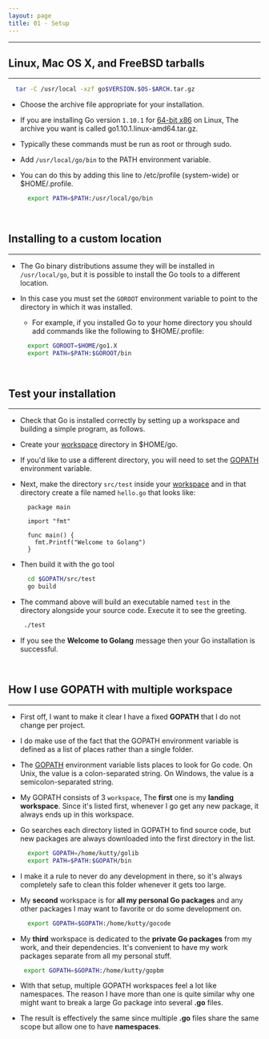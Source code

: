 ```yaml
---
layout: page
title: 01 - Setup
---
```

***

## Linux, Mac OS X, and FreeBSD tarballs
***

  ```sh
    tar -C /usr/local -xzf go$VERSION.$OS-$ARCH.tar.gz
  ```

- Choose the archive file appropriate for your installation.

- If you are installing Go version `1.10.1` for [64-bit x86](https://golang.org/dl) on Linux, The archive you want is called   go1.10.1.linux-amd64.tar.gz.

- Typically these commands must be run as root or through sudo.

- Add `/usr/local/go/bin` to the PATH environment variable.

- You can do this by adding this line to /etc/profile (system-wide) or $HOME/.profile.

  ```sh
    export PATH=$PATH:/usr/local/go/bin
  ```

&nbsp;

## Installing to a custom location
***

- The Go binary distributions assume they will be installed in `/usr/local/go`, but it is possible to install the Go tools to a different location.

- In this case you must set the `GOROOT` environment variable to point to the directory in which it was installed.

  - For example, if you installed Go to your home directory you should add commands like the following to $HOME/.profile:

  ```sh
    export GOROOT=$HOME/go1.X
    export PATH=$PATH:$GOROOT/bin
  ```

&nbsp;

## Test your installation
***

- Check that Go is installed correctly by setting up a workspace and building a simple program, as follows.

- Create your [workspace](https://golang.org/doc/code.html#Workspaces) directory in $HOME/go.

- If you'd like to use a different directory, you will need to set the [GOPATH](https://golang.org/doc/code.html#GOPATH)    environment variable.

- Next, make the directory `src/test` inside your [workspace](https://golang.org/doc/code.html#Workspaces) and in that directory create a file named `hello.go` that looks like:

  ```golang
    package main

    import "fmt"

    func main() {
      fmt.Printf("Welcome to Golang")
    }
  ```

- Then build it with the go tool

  ```sh
    cd $GOPATH/src/test
    go build
  ```

- The command above will build an executable named `test` in the directory alongside your source code. Execute it to see the greeting.

  ```sh
   ./test
  ```

- If you see the __Welcome to Golang__ message then your Go installation is successful.

&nbsp;

## How I use GOPATH with multiple workspace
***

- First off, I want to make it clear I have a fixed **GOPATH** that I do not change per project.

- I do make use of the fact that the GOPATH environment variable is defined as a list of places rather than a single folder.

- The [GOPATH](https://golang.org/cmd/go/#hdr-GOPATH_environment_variable) environment variable lists places to look for Go code. On Unix, the value is a colon-separated string. On Windows, the value is a semicolon-separated string.

- My GOPATH consists of 3 `workspace`, The **first** one is my **landing workspace**. Since it's listed first, whenever I go get any new package, it always ends up in this workspace.

- Go searches each directory listed in GOPATH to find source code, but new packages are always downloaded into the first directory in the list.

  ```sh
    export GOPATH=/home/kutty/golib
    export PATH=$PATH:$GOPATH/bin
  ```

- I make it a rule to never do any development in there, so it's always completely safe to clean this folder whenever it gets too large.

- My **second** workspace is for **all my personal Go packages** and any other packages I may want to favorite or do some development on.

  ```sh
    export GOPATH=$GOPATH:/home/kutty/gocode
  ```

- My **third** workspace is dedicated to the **private Go packages** from my work, and their dependencies. It's convenient to have my work packages separate from all my personal stuff.

  ```sh
   export GOPATH=$GOPATH:/home/kutty/gopbm
  ```

- With that setup, multiple GOPATH workspaces feel a lot like namespaces. The reason I have more than one is quite similar why one might want to break a large Go package into several __.go__ files.

- The result is effectively the same since multiple __.go__ files share the same scope but allow one to have __namespaces__.
